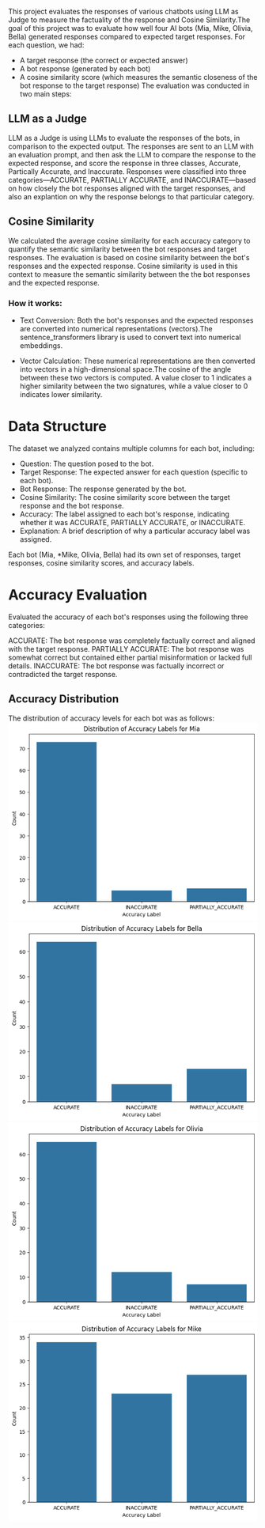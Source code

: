 This project evaluates the responses of various chatbots using LLM as Judge to measure the factuality of the response and Cosine Similarity.The goal of this project was to evaluate how well four AI bots (Mia, Mike, Olivia, Bella) generated responses compared to expected target responses. For each question, we had:

* A target response (the correct or expected answer)
* A bot response (generated by each bot)
* A cosine similarity score (which measures the semantic closeness of the bot response to the target response)
The evaluation was conducted in two main steps:

## LLM as a Judge
LLM as a Judge is using LLMs to evaluate the responses of the bots, in comparison to the expected output. The responses are sent to an LLM with an evaluation prompt, and then ask the LLM to compare the response to the expected response, and score the response in three classes, Accurate, Partically Accurate, and Inaccurate. Responses were classified into three categories—ACCURATE, PARTIALLY ACCURATE, and INACCURATE—based on how closely the bot responses aligned with the target responses, and also an explantion on why the response belongs to that particular category.

## Cosine Similarity
We calculated the average cosine similarity for each accuracy category to quantify the semantic similarity between the bot responses and target responses.
The evaluation is based on cosine similarity between the bot's responses and the expected response. Cosine similarity is used in this context to measure the semantic similarity between the the bot responses and the expected response. 

### How it works:
* Text Conversion: Both the bot's responses and the expected responses are converted into numerical representations (vectors).The sentence_transformers library is used to convert text into numerical embeddings.

* Vector Calculation: These numerical representations are then converted into vectors in a high-dimensional space.The cosine of the angle between these two vectors is computed. A value closer to 1 indicates a higher similarity between the two signatures, while a value closer to 0 indicates lower similarity.

# Data Structure
The dataset we analyzed contains multiple columns for each bot, including:

* Question: The question posed to the bot.
* Target Response: The expected answer for each question (specific to each bot).
* Bot Response: The response generated by the bot.
* Cosine Similarity: The cosine similarity score between the target response and the bot response.
* Accuracy: The label assigned to each bot's response, indicating whether it was ACCURATE, PARTIALLY ACCURATE, or INACCURATE.
* Explanation: A brief description of why a particular accuracy label was assigned.

Each bot (Mia, *Mike, Olivia, Bella) had its own set of responses, target responses, cosine similarity scores, and accuracy labels.

# Accuracy Evaluation
Evaluated the accuracy of each bot's responses using the following three categories:

ACCURATE: The bot response was completely factually correct and aligned with the target response.
PARTIALLY ACCURATE: The bot response was somewhat correct but contained either partial misinformation or lacked full details.
INACCURATE: The bot response was factually incorrect or contradicted the target response.

## Accuracy Distribution
The distribution of accuracy levels for each bot was as follows:
![Mia](Images/Mia_distribution_plot.png)  ![Bella](Images/Bella_Distribution_plot.png)
![Olivia](Images/Olivia_Distribution_plot.png)
![Mike](Images/Mike_Distribution_plot.png)

